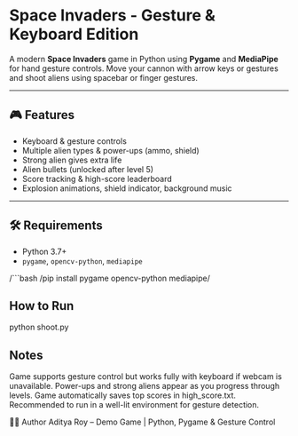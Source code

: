 # Space Invaders - Gesture & Keyboard Edition

A modern **Space Invaders** game in Python using **Pygame** and **MediaPipe** for hand gesture controls. Move your cannon with arrow keys or gestures and shoot aliens using spacebar or finger gestures.  

---

## 🎮 Features

- Keyboard & gesture controls  
- Multiple alien types & power-ups (ammo, shield)  
- Strong alien gives extra life  
- Alien bullets (unlocked after level 5)  
- Score tracking & high-score leaderboard  
- Explosion animations, shield indicator, background music  

---

## 🛠️ Requirements

- Python 3.7+  
- `pygame`, `opencv-python`, `mediapipe`  

/```bash
/pip install pygame opencv-python mediapipe/

## How to Run
python shoot.py

## Notes
Game supports gesture control but works fully with keyboard if webcam is unavailable.
Power-ups and strong aliens appear as you progress through levels.
Game automatically saves top scores in high_score.txt.
Recommended to run in a well-lit environment for gesture detection.

👨‍💻 Author
Aditya Roy – Demo Game | Python, Pygame & Gesture Control